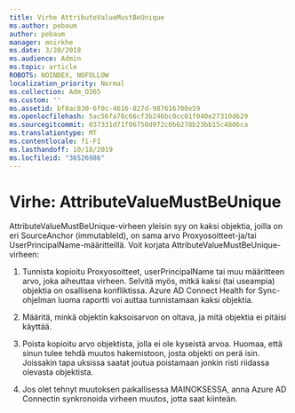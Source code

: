 ```yaml
---
title: Virhe AttributeValueMustBeUnique
ms.author: pebaum
author: pebaum
manager: mnirkhe
ms.date: 3/20/2018
ms.audience: Admin
ms.topic: article
ROBOTS: NOINDEX, NOFOLLOW
localization_priority: Normal
ms.collection: Adm_O365
ms.custom: ''
ms.assetid: bf8ac830-6f0c-4616-827d-987616700e59
ms.openlocfilehash: 5ac56fa78c66cf3b246bc0cc01f040e27310d629
ms.sourcegitcommit: 037331d71f06750d972c0b6278b23bb15c4806ca
ms.translationtype: MT
ms.contentlocale: fi-FI
ms.lasthandoff: 10/18/2019
ms.locfileid: "36526986"
---
```

# <a name="error-attributevaluemustbeunique"></a>Virhe: AttributeValueMustBeUnique

AttributeValueMustBeUnique-virheen yleisin syy on kaksi objektia, joilla on eri SourceAnchor (immutableId), on sama arvo Proxyosoitteet-ja/tai UserPrincipalName-määritteillä. Voit korjata AttributeValueMustBeUnique-virheen:
  
1. Tunnista kopioitu Proxyosoitteet, userPrincipalName tai muu määritteen arvo, joka aiheuttaa virheen. Selvitä myös, mitkä kaksi (tai useampia) objektia on osallisena konfliktissa. Azure AD Connect Health for Sync-ohjelman luoma raportti voi auttaa tunnistamaan kaksi objektia.
    
2. Määritä, minkä objektin kaksoisarvon on oltava, ja mitä objektia ei pitäisi käyttää.
    
3. Poista kopioitu arvo objektista, jolla ei ole kyseistä arvoa. Huomaa, että sinun tulee tehdä muutos hakemistoon, josta objekti on perä isin. Joissakin tapa uksissa saatat joutua poistamaan jonkin risti riidassa olevasta objektista.
    
4. Jos olet tehnyt muutoksen paikallisessa MAINOKSESSA, anna Azure AD Connectin synkronoida virheen muutos, jotta saat kiinteän.
    

